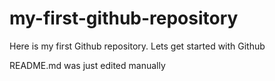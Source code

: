 # my-first-github-repository
Here is my first Github repository. Lets get started with Github

README.md was just edited manually
